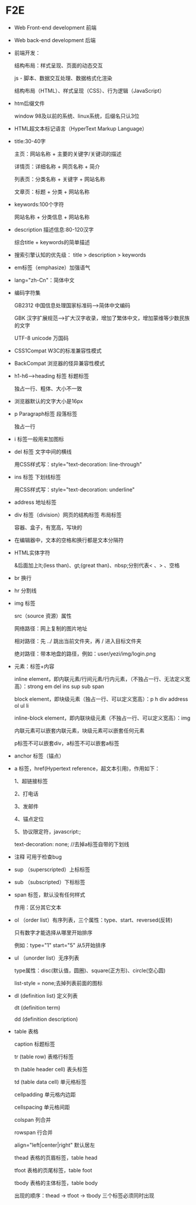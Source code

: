 # F2E
- Web Front-end development 前端
- Web back-end development 后端
- 前端开发：

  结构布局：样式呈现、页面的动态交互

  js - 脚本、数据交互处理、数据格式化渲染

  结构布局（HTML）、样式呈现（CSS）、行为逻辑（JavaScript）
  
- htm后缀文件

  window 98及以前的系统、linux系统，后缀名只认3位
- HTML超文本标记语言（HyperText Markup Language）
- title:30-40字

  主页：网站名称  + 主要的关键字/关键词的描述

  详情页：详细名称 + 网页名称 + 简介

  列表页：分类名称 + 关键字 + 网站名称

  文章页：标题 + 分类 + 网站名称
- keywords:100个字符

  网站名称 + 分类信息 + 网站名称
- description 描述信息:80-120汉字

  综合title + keywords的简单描述
- 搜索引擎认知的优先级：
  title > description > keywords
- em标签（emphasize）加强语气
- lang="zh-Cn"：简体中文
- 编码字符集

  GB2312 中国信息处理国家标准码-->简体中文编码

  GBK 汉字扩展规范-->扩大汉字收录，增加了繁体中文，增加蒙维等少数民族的文字

  UTF-8 unicode 万国码
- CSS1Compat W3C的标准兼容性模式
- BackCompat 浏览器的怪异兼容性模式
- h1-h6-->heading 标签 标题标签

  独占一行、粗体、大小不一致
- 浏览器默认的文字大小是16px
- p Paragraph标签 段落标签

  独占一行
- i 标签一般用来加图标
- del 标签 文字中间的横线
  
  用CSS样式写：style="text-decoration: line-through"
- ins 标签 下划线标签

  用CSS样式写：style="text-decoration: underline"
- address 地址标签
- div 标签（division）网页的结构标签 布局标签

  容器、盒子，有宽高，写块的
- 在编辑器中，文本的空格和换行都是文本分隔符
- HTML实体字符

  &后面加上lt;(less than)、gt;(great than)、nbsp;分别代表< 、> 、空格
- br 换行
- hr 分割线
- img 标签
   
  src（source 资源）属性

  网络路径：网上复制的图片地址

  相对路径：先 ../ 跳出当前文件夹，再 / 进入目标文件夹

  绝对路径：带本地盘的路径，例如：user/yezi/img/login.png
- 元素：标签+内容

  inline element，即内联元素/行间元素/行内元素，（不独占一行、无法定义宽高）：strong em del ins sup sub span

  block element，即块级元素（独占一行、可以定义宽高）：p h div address ol ul li 

  inline-block element，即内联块级元素（不独占一行、可以定义宽高）：img

  内联元素可以嵌套内联元素，块级元素可以嵌套任何元素

  p标签不可以嵌套div，a标签不可以嵌套a标签
- anchor 标签（锚点）
- a 标签，href(Hypertext reference，超文本引用)，作用如下：

  1、超链接标签

  2、打电话

  3、发邮件

  4、锚点定位

  5、协议限定符，javascript:;

  text-decoration: none; //去掉a标签自带的下划线
- 注释 可用于检查bug

- sup （superscripted）上标标签
- sub （subscripted）下标标签
- span 标签，默认没有任何样式

  作用：区分其它文本
- ol （order list）有序列表，三个属性：type、start、reversed(反转)

  只有数字才能选择从哪里开始排序

  例如：type="1" start="5" 从5开始排序
- ul （unorder list）无序列表

  type属性：disc(默认值，圆圈)、square(正方形)、circle(空心圆)

  list-style = none;去掉列表前面的图标
- dl (definition list) 定义列表

  dt (definition term)

  dd (definition description)
- table 表格

  caption 标题标签

  tr (table row) 表格行标签

  th (table header cell) 表头标签

  td (table data cell) 单元格标签

  cellpadding 单元格内边距

  cellspacing 单元格间距

  colspan 列合并

  rowspan 行合并

  align="left|center|right" 默认居左

  thead 表格的页眉标签，table head

  tfoot 表格的页尾标签，table foot

  tbody 表格的主体标签，table body

  出现的顺序：thead -> tfoot -> tbody 三个标签必须同时出现
